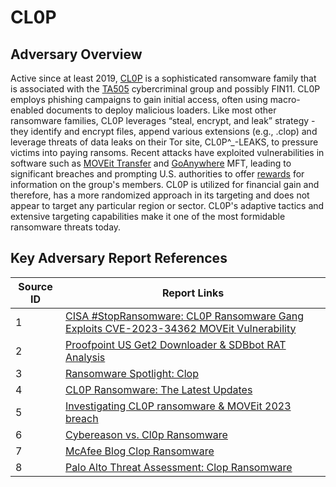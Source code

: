 # CL0P

## Adversary Overview

Active since at least 2019, [CL0P](https://attack.mitre.org/software/S0611/) is a sophisticated ransomware family that is associated with the [TA505](https://attack.mitre.org/groups/G0092/) cybercriminal group and possibly FIN11. CL0P employs phishing campaigns to gain initial access, often using macro-enabled documents to deploy malicious loaders. Like most other ransomware families, CL0P leverages “steal, encrypt, and leak” strategy - they identify and encrypt files, append various extensions (e.g., .clop) and leverage threats of data leaks on their Tor site, CL0P^_-LEAKS, to pressure victims into paying ransoms. Recent attacks have exploited vulnerabilities in software such as [MOVEit Transfer](https://www.cisa.gov/news-events/cybersecurity-advisories/aa23-158a) and [GoAnywhere](https://www.cisa.gov/news-events/cybersecurity-advisories/aa23-158a) MFT, leading to significant breaches and prompting U.S. authorities to offer [rewards](https://x.com/RFJ_USA/status/1669740545403437056?prefetchTimestamp=1731528766880) for information on the group's members. CL0P is utilized for financial gain and therefore, has a more randomized approach in its targeting and does not appear to target any particular region or sector. CL0P's adaptive tactics and extensive targeting capabilities make it one of the most formidable ransomware threats today.

## Key Adversary Report References

| Source ID | Report Links |
| --- | --- |
1 | [CISA #StopRansomware: CL0P Ransomware Gang Exploits CVE-2023-34362 MOVEit Vulnerability](https://www.cisa.gov/news-events/cybersecurity-advisories/aa23-158a#:~:text=According%20to%20open%20source%20information,%20beginning%20on%20May%2027,%202023,)
2 | [Proofpoint US Get2 Downloader & SDBbot RAT Analysis](https://www.proofpoint.com/us/threat-insight/post/ta505-distributes-new-sdbbot-remote-access-trojan-get2-downloader)|
3 | [Ransomware Spotlight: Clop ](https://www.trendmicro.com/vinfo/us/security/news/ransomware-spotlight/ransomware-spotlight-clop)
4 | [CL0P Ransomware: The Latest Updates](https://cyberint.com/blog/dark-web/cl0p-ransomware/)
5 | [Investigating CL0P ransomware & MOVEit 2023 breach](https://sectrio.com/blog/deconstructing-cl0p-ransomware-moveit-2023-breach/)
6 | [Cybereason vs. Cl0p Ransomware](https://www.cybereason.com/blog/research/cybereason-vs.-clop-ransomware)
7 | [McAfee Blog Clop Ransomware](https://www.mcafee.com/blogs/other-blogs/mcafee-labs/clop-ransomware/)
8 | [Palo Alto Threat Assessment: Clop Ransomware](https://unit42.paloaltonetworks.com/clop-ransomware/)
